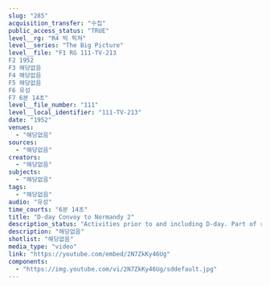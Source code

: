 ```yaml
---
slug: "285"
acquisition_transfer: "수집"
public_access_status: "TRUE"
level__rg: "R4 빅 픽쳐"
level__series: "The Big Picture"
level__file: "F1 RG 111-TV-213
F2 1952
F3 해당없음
F4 해당없음
F5 해당없음
F6 유성
F7 6분 14초"
level__file_number: "111"
level__local_identifier: "111-TV-213"
date: "1952"
venues: 
  - "해당없음"
sources: 
  - "해당없음"
creators: 
  - "해당없음"
subjects: 
  - "해당없음"
tags: 
  - "해당없음"
audio: "유성"
time_courts: "6분 14초"
title: "D-day Convoy to Normandy 2"
description_status: "Activities prior to and including D-day. Part of rifleman in invasion shown."
description: "해당없음"
shotlist: "해당없음"
media_type: "video"
link: "https://youtube.com/embed/2N7ZkKy46Ug"
components: 
  - "https://img.youtube.com/vi/2N7ZkKy46Ug/sddefault.jpg"
---
```

